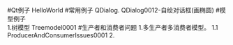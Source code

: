 #Qt例子
HelloWorld
#常用例子
	QDialog.
		QDialog0012-自绘对话框(画椭圆)
#模型例子	
	1.树模型
		Treemodel0001
#生产者和消费者问题
	1.多生产者多消费者模型。
		1.1 ProducerAndConsumerIssues0001
	2.		
